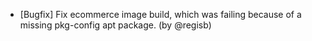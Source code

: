 - [Bugfix] Fix ecommerce image build, which was failing because of a missing pkg-config apt package. (by @regisb)
